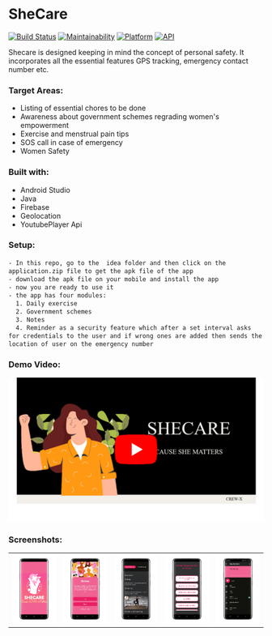 # SheCare


[![Build Status](https://travis-ci.org/rob729/News-Feed.svg?branch=master)](https://travis-ci.org/rob729/News-Feed)
[![Maintainability](https://api.codeclimate.com/v1/badges/3cf040d355cfa3d4c3a4/maintainability)](https://codeclimate.com/github/rob729/News/maintainability)
[![Platform](https://img.shields.io/badge/platform-android-blue.svg)](http://developer.android.com/index.html)
[![API](https://img.shields.io/badge/API-20%2B-blue.svg?style=flat)](https://android-arsenal.com/api?level=20)

Shecare is designed keeping in mind the concept of personal safety. It incorporates all the essential features GPS tracking, emergency contact number etc.


### Target Areas:
- Listing of essential chores to be done
- Awareness about government schemes regrading women's empowerment
- Exercise and menstrual pain tips
- SOS call in case of emergency
- Women Safety


### Built with:
- Android Studio
- Java
- Firebase
- Geolocation
- YoutubePlayer Api

### Setup:
```
- In this repo, go to the  idea folder and then click on the application.zip file to get the apk file of the app
- download the apk file on your mobile and install the app
- now you are ready to use it
- the app has four modules:
  1. Daily exercise
  2. Government schemes
  3. Notes
  4. Reminder as a security feature which after a set interval asks for credentials to the user and if wrong ones are added then sends the location of user on the emergency number
```


 ### Demo Video:
[![SheCare](https://github.com/Ishita03-Singh/SheCare/blob/master/source/Untitled%20design.png)](https://www.youtube.com/watch?v=GK0cRIL0wvY)
 
 ### Screenshots:

      

<table>
        <tr>
           <td><img src = "https://github.com/Ishita03-Singh/SheCare/blob/master/source/1655631276053_100.PNG"  width="180"></td>
           <td><img src = "https://github.com/Ishita03-Singh/SheCare/blob/master/source/1655631336901_100.PNG"  width="180"></td>
           <td><img src = "https://github.com/Ishita03-Singh/SheCare/blob/master/source/1655631310897_100.PNG"  width="180"></td>
           <td><img src = "https://github.com/Ishita03-Singh/SheCare/blob/master/source/1655631302150_100.PNG" width="180"></td> 
         <td><img src = "https://github.com/Ishita03-Singh/SheCare/blob/master/source/1655631293045_100.PNG" width="180"></td>
         
        

</table>  

